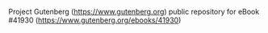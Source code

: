Project Gutenberg (https://www.gutenberg.org) public repository for eBook #41930 (https://www.gutenberg.org/ebooks/41930)
